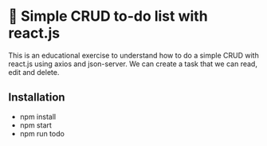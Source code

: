 # 📝 Simple CRUD to-do list with react.js

This is an educational exercise to understand how to do a simple CRUD with react.js using axios and json-server. We can create a task that we can read, edit and delete.

## Installation

- npm install
- npm start
- npm run todo
